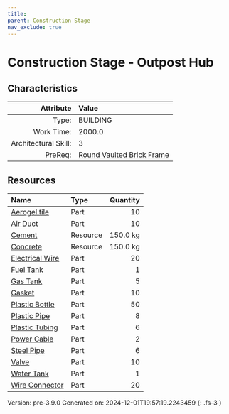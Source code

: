 ```yaml
---
title: 
parent: Construction Stage
nav_exclude: true
---
```

# Construction Stage - Outpost Hub


## Characteristics

| Attribute      | Value |
|--------:|:------|
|Type:|BUILDING|
|Work Time:|2000.0|
|Architectural Skill:|3|
|PreReq:|[Round Vaulted Brick Frame](../construction/round-vaulted-brick-frame.html)|

## Resources

| Name | Type | Quantity |
|:-----|:-----|-----:|
|[Aerogel tile](../part/aerogel-tile.html)|Part|10|
|[Air Duct](../part/air-duct.html)|Part|10|
|[Cement](../resource/cement.html)|Resource|150.0 kg|
|[Concrete](../resource/concrete.html)|Resource|150.0 kg|
|[Electrical Wire](../part/electrical-wire.html)|Part|20|
|[Fuel Tank](../part/fuel-tank.html)|Part|1|
|[Gas Tank](../part/gas-tank.html)|Part|5|
|[Gasket](../part/gasket.html)|Part|10|
|[Plastic Bottle](../part/plastic-bottle.html)|Part|50|
|[Plastic Pipe](../part/plastic-pipe.html)|Part|8|
|[Plastic Tubing](../part/plastic-tubing.html)|Part|6|
|[Power Cable](../part/power-cable.html)|Part|2|
|[Steel Pipe](../part/steel-pipe.html)|Part|6|
|[Valve](../part/valve.html)|Part|10|
|[Water Tank](../part/water-tank.html)|Part|1|
|[Wire Connector](../part/wire-connector.html)|Part|20|



Version: pre-3.9.0 Generated on: 2024-12-01T19:57:19.2243459
{: .fs-3 }